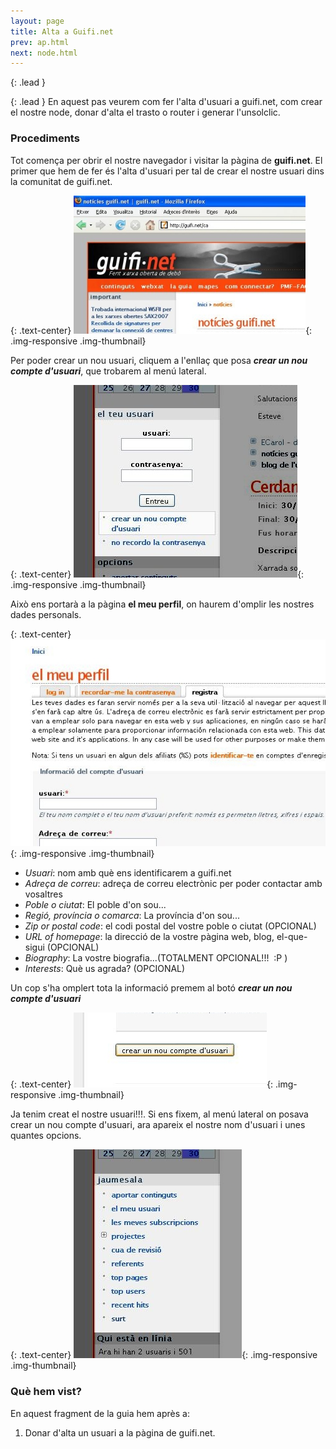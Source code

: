 ```yaml
---
layout: page
title: Alta a Guifi.net
prev: ap.html
next: node.html
---
```


{: .lead }

{: .lead }
En aquest pas veurem com fer l'alta d'usuari a guifi.net, com crear el nostre node, donar d'alta el trasto o router i generar l'unsolclic.

### Procediments

Tot comença per obrir el nostre navegador i visitar la pàgina de **guifi.net**. El primer que hem de fer és l'alta d'usuari per tal de crear el nostre usuari dins la comunitat de guifi.net.

{: .text-center}
![pàgina de guifi.net](img/alta/01.jpg "pàgina de guifi.net"){: .img-responsive .img-thumbnail}

Per poder crear un nou usuari, cliquem a l'enllaç que posa ***crear un nou compte d'usuari***, que trobarem al menú lateral.

{: .text-center}
![crear un nou compte d'usuari](img/alta/02.jpg "crear un nou compte d'usuari"){: .img-responsive .img-thumbnail}

Això ens portarà a la pàgina **el meu perfil**, on haurem d'omplir les nostres dades personals.

{: .text-center}
![pàgina el meu perfil](img/alta/03.jpg "pàgina el meu perfil"){: .img-responsive .img-thumbnail}

- *Usuari*: nom amb què ens identificarem a guifi.net
- *Adreça de correu*: adreça de correu electrònic per poder contactar amb vosaltres
- *Poble o ciutat*: El poble d'on sou...
- *Regió, província o comarca*: La província d'on sou...
- *Zip or postal code*: el codi postal del vostre poble o ciutat (OPCIONAL)
- *URL of homepage*: la direcció de la vostre pàgina web, blog, el-que-sigui (OPCIONAL)
- *Biography*: La vostre biografia...(TOTALMENT OPCIONAL!!!&nbsp; :P )
- *Interests*: Què us agrada? (OPCIONAL)

Un cop s'ha omplert tota la informació premem al botó ***crear un nou compte d'usuari***

{: .text-center}
![crear un nou compte d'usuari](img/alta/04.jpg "crear un nou compte d'usuari"){: .img-responsive .img-thumbnail}

Ja tenim creat el nostre usuari!!!. Si ens fixem, al menú lateral on posava crear un nou compte d'usuari, ara apareix el nostre nom d'usuari i unes quantes opcions.

{: .text-center}
![panell d'usuari](img/alta/05.jpg "panell d'usuari"){: .img-responsive .img-thumbnail}

### Què hem vist?

En aquest fragment de la guia hem après a:

1. Donar d'alta un usuari a la pàgina de guifi.net.

